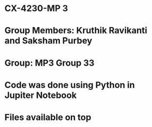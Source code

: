 # CX-4230-MP 3
# Group Members: Kruthik Ravikanti and Saksham Purbey
# Group: MP3 Group 33
# Code was done using Python in Jupiter Notebook
# Files available on top
